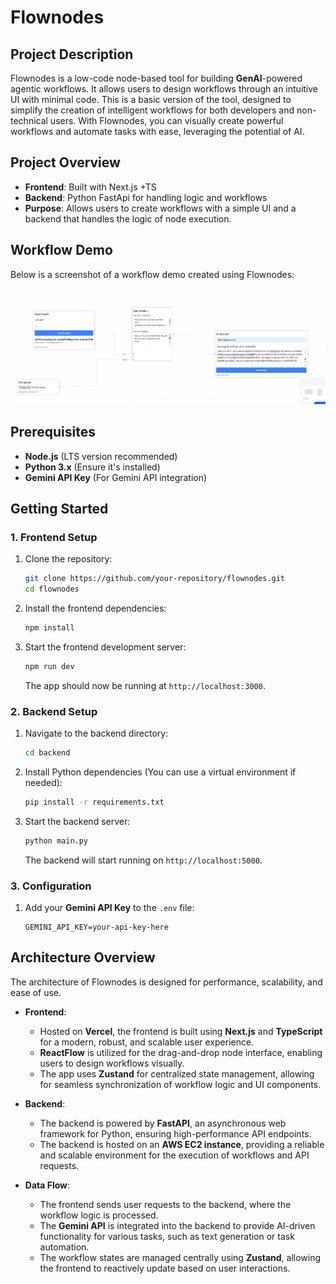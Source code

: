 
# Flownodes
##  Project Description

Flownodes is a low-code node-based tool for building **GenAI**-powered agentic workflows. It allows users to design workflows through an intuitive UI with minimal code. This is a basic version of the tool, designed to simplify the creation of intelligent workflows for both developers and non-technical users. With Flownodes, you can visually create powerful workflows and automate tasks with ease, leveraging the potential of AI.

## Project Overview

- **Frontend**: Built with Next.js +TS
- **Backend**: Python FastApi  for handling logic and workflows
- **Purpose**: Allows users to create workflows with a simple UI and a backend that handles the logic of node execution.


## Workflow Demo

Below is a screenshot of a workflow demo created using Flownodes:

![Workflow Demo](https://github.com/dishit7/flownodes/raw/main/public/WorkFlowDemo2.png)



## Prerequisites

- **Node.js** (LTS version recommended)
- **Python 3.x** (Ensure it's installed)
- **Gemini API Key** (For Gemini API integration)

## Getting Started

### 1. Frontend Setup
1. Clone the repository:
    ```bash
    git clone https://github.com/your-repository/flownodes.git
    cd flownodes
    ```

2. Install the frontend dependencies:
    ```bash
    npm install
    ```

3. Start the frontend development server:
    ```bash
    npm run dev
    ```

   The app should now be running at `http://localhost:3000`.

### 2. Backend Setup

1. Navigate to the backend directory:
    ```bash
    cd backend
    ```

2. Install Python dependencies (You can use a virtual environment if needed):
    ```bash
    pip install -r requirements.txt
    ```

3. Start the backend server:
    ```bash
    python main.py
    ```

   The backend will start running on `http://localhost:5000`.

### 3. Configuration
 
1. Add your **Gemini API Key** to the `.env` file:
    ```env
    GEMINI_API_KEY=your-api-key-here
    ```

 ## Architecture Overview

The architecture of Flownodes is designed for performance, scalability, and ease of use.

- **Frontend**: 
    - Hosted on **Vercel**, the frontend is built using **Next.js** and **TypeScript** for a modern, robust, and scalable user experience.
    - **ReactFlow** is utilized for the drag-and-drop node interface, enabling users to design workflows visually.
    - The app uses **Zustand** for centralized state management, allowing for seamless synchronization of workflow logic and UI components.

- **Backend**:
    - The backend is powered by **FastAPI**, an asynchronous web framework for Python, ensuring high-performance API endpoints.
    - The backend is hosted on an **AWS EC2 instance**, providing a reliable and scalable environment for the execution of workflows and API requests.

- **Data Flow**:
    - The frontend sends user requests to the backend, where the workflow logic is processed.
    - The **Gemini API** is integrated into the backend to provide AI-driven functionality for various tasks, such as text generation or task automation.
    - The workflow states are managed centrally using **Zustand**, allowing the frontend to reactively update based on user interactions.


